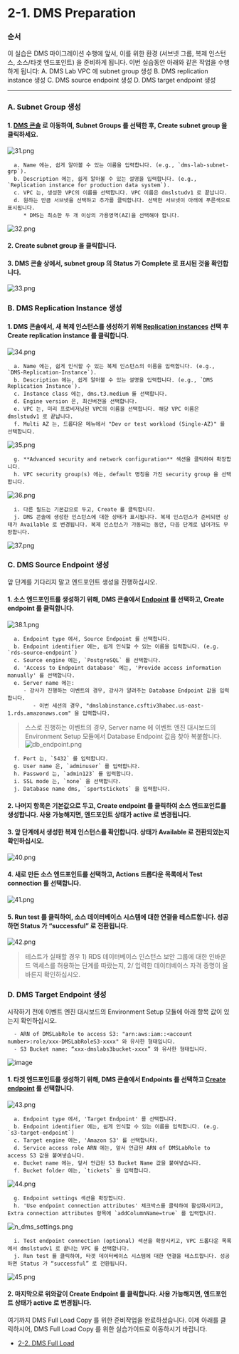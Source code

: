 # 2-1. DMS Preparation

### 순서

이 실습은 DMS 마이그레이션 수행에 앞서, 이를 위한 환경 (서브넷 그룹, 복제 인스턴스, 소스/타겟 엔드포인트) 을 준비하게 됩니다. 이번 실습동안 아래와 같은 작업을 수행하게 됩니다: A. DMS Lab VPC 에 subnet group 생성 B. DMS replication instance 생성 C. DMS source endpoint 생성 D. DMS target endpoint 생성

***

### A. Subnet Group 생성

#### 1. [DMS 콘솔](https://console.aws.amazon.com/dms/v2/home#createSubnetGroup) 로 이동하여, Subnet Groups 를 선택한 후, Create subnet group 을 클릭하세요.

![31.png](../../images/n31.png)

```
  a. Name 에는, 쉽게 알아볼 수 있는 이름을 입력합니다. (e.g., `dms-lab-subnet-grp`).
  b. Description 에는, 쉽게 알아볼 수 있는 설명을 입력합니다. (e.g., `Replication instance for production data system`).
  c. VPC 는, 생성한 VPC의 이름을 선택합니다. VPC 이름은 dmslstudv1 로 끝납니다.
  d. 원하는 만큼 서브넷을 선택하고 추가를 클릭합니다. 선택한 서브넷이 아래에 푸른색으로 표시됩니다.
     * DMS는 최소한 두 개 이상의 가용영역(AZ)을 선택해야 합니다.
```

![32.png](../../images/n32.png)

#### 2. Create subnet group 을 클릭합니다.

#### 3. DMS 콘솔 상에서, subnet group 의 Status 가 **Complete** 로 표시된 것을 확인합니다.

![33.png](../../images/n33.png)

### B. DMS Replication Instance 생성

#### 1. DMS 콘솔에서, 새 복제 인스턴스를 생성하기 위해 [Replication instances](https://console.aws.amazon.com/dms/v2/home#createReplicationInstance) 선택 후 Create replication instance 를 클릭합니다.

![34.png](../../images/n34.png)

```
  a. Name 에는, 쉽게 인식할 수 있는 복제 인스턴스의 이름을 입력합니다. (e.g., `DMS-Replication-Instance`).
  b. Description 에는, 쉽게 알아볼 수 있는 설명을 입력합니다. (e.g., `DMS Replication Instance`).
  c. Instance class 에는, dms.t3.medium 를 선택합니다.
  d. Engine version 은, 최신버전을 선택합니다.
  e. VPC 는, 미리 프로비저닝된 VPC의 이름을 선택합니다. 해당 VPC 이름은 dmslstudv1 로 끝납니다.
  f. Multi AZ 는, 드롭다운 메뉴에서 "Dev or test workload (Single-AZ)" 를 선택합니다.
```

![35.png](../../images/n35.png)

```
  g. **Advanced security and network configuration** 섹션을 클릭하여 확장합니다.
  h. VPC security group(s) 에는, default 명칭을 가진 security group 을 선택합니다. 
```

![36.png](../../images/n36.png)

```
  i. 다른 필드는 기본값으로 두고, Create 를 클릭합니다.
  j. DMS 콘솔에 생성한 인스턴스에 대한 상태가 표시됩니다. 복제 인스턴스가 준비되면 상태가 Available 로 변경됩니다. 복제 인스턴스가 가동되는 동안, 다음 단계로 넘어가도 무방합니다.
```

![37.png](../../images/n37.png)

### C. DMS Source Endpoint 생성

앞 단계를 기다리지 말고 엔드포인트 생성을 진행하십시오.

#### 1. 소스 엔드포인트를 생성하기 위해, DMS 콘솔에서 [Endpoint](https://console.aws.amazon.com/dms/v2/home#createNewEndpoint) 를 선택하고, Create endpoint 를 클릭합니다.

![38.1.png](../../images/n38.1.png)

```
  a. Endpoint type 에서, Source Endpoint 를 선택합니다.
  b. Endpoint identifier 에는, 쉽게 인식할 수 있는 이름을 입력합니다. (e.g. `rds-source-endpoint`)
  c. Source engine 에는, `PostgreSQL` 를 선택합니다.
  d. 'Access to Endpoint database' 에는, 'Provide access information manually' 를 선택합니다.
  e. Server name 에는:
     - 강사가 진행하는 이벤트의 경우, 강사가 알려주는 Database Endpoint 값을 입력합니다.
        - 이번 세션의 경우, "dmslabinstance.csftiv3habec.us-east-1.rds.amazonaws.com" 을 입력합니다.
```

> 스스로 진행하는 이벤트의 경우, Server name 에 이벤트 엔진 대시보드의 Environment Setup 모듈에서 Database Endpoint 값음 찾아 복붙합니다. ![db_endpoint.png](../../images/n_db_endpoint.png)

```
  f. Port 는, `5432` 를 입력합니다.
  g. User name 은, `adminuser` 를 입력합니다.
  h. Password 는, `admin123` 를 입력합니다.
  i. SSL mode 는, `none` 을 선택합니다.
  j. Database name dms, `sportstickets` 을 입력합니다.
```

#### 2. 나머지 항목은 기본값으로 두고, Create endpoint 를 클릭하여 소스 엔드포인트를 생성합니다. 사용 가능해지면, 엔드포인트 상태가 active 로 변경됩니다.

#### 3. 앞 단계에서 생성한 복제 인스턴스를 확인합니다. 상태가 Available 로 전환되었는지 확인하십시오.

![40.png](../../images/n40.png)

#### 4. 새로 만든 소스 엔드포인트를 선택하고, Actions 드롭다운 목록에서 Test connection 를 선택합니다.

![41.png](../../images/n41.png)

#### 5. Run test 를 클릭하여, 소스 데이터베이스 시스템에 대한 연결을 테스트합니다. 성공하면 Status 가 “successful” 로 전환됩니다.

![42.png](../../images/n42.png)

> 테스트가 실패할 경우 1) RDS 데이터베이스 인스턴스 보안 그룹에 대한 인바운드 액세스를 허용하는 단계를 따랐는지, 2/ 입력한 데이터베이스 자격 증명이 올바른지 확인하십시오.

### D. DMS Target Endpoint 생성

시작하기 전에 이벤트 엔진 대시보드의 Environment Setup 모듈에 아래 항목 값이 있는지 확인하십시오.

```
  - ARN of DMSLabRole to access S3: "arn:aws:iam::<account number>:role/xxx-DMSLabRoleS3-xxxx" 와 유사한 형태입니다.
  - S3 Bucket name: “xxx-dmslabs3bucket-xxxx” 와 유사한 형태입니다.
```

![image](https://user-images.githubusercontent.com/87927874/197387689-13ee8034-5071-445a-9499-3a2e916a89f2.png)

#### 1. 타겟 엔드포인트를 생성하기 위해, DMS 콘솔에서 Endpoints 를 선택하고 [Create endpoint](https://console.aws.amazon.com/dms/v2/home#createNewEndpoint) 를 선택합니다.

![43.png](../../images/n43.png)

```
  a. Endpoint type 에서, 'Target Endpoint' 를 선택합니다.
  b. Endpoint identifier 에는, 쉽게 인식할 수 있는 이름을 입력합니다. (e.g. `s3-target-endpoint`)
  c. Target engine 에는, 'Amazon S3' 를 선택합니다.
  d. Service access role ARN 에는, 앞서 언급된 ARN of DMSLabRole to access S3 값을 붙여넣습니다.
  e. Bucket name 에는, 앞서 언급된 S3 Bucket Name 값을 붙여넣습니다.
  f. Bucket folder 에는, `tickets` 을 입력합니다.
```

![44.png](../../images/n44.png)

```
  g. Endpoint settings 섹션을 확장합니다.
  h. 'Use endpoint connection attributes' 체크박스를 클릭하여 활성화시키고, Extra connection attributes 항목에 `addColumnName=true` 를 입력합니다.
```

![n_dms_settings.png](../../images/n_dms_settings.png)

```
  i. Test endpoint connection (optional) 섹션을 확장시키고, VPC 드롭다운 목록에서 dmslstudv1 로 끝나는 VPC 를 선택합니다.
  j. Run test 를 클릭하여, 타겟 데이터베이스 시스템에 대한 연결을 테스트합니다. 성공하면 Status 가 “successful” 로 전환됩니다.
```

![45.png](../../images/n45.png)

#### 2. 마지막으로 위와같이 Create Endpoint 를 클릭합니다. 사용 가능해지면, 엔드포인트 상태가 active 로 변경됩니다.

여기까지 DMS Full Load Copy 를 위한 준비작업을 완료하셨습니다. 이제 아래를 클릭하시어, DMS Full Load Copy 를 위한 실습가이드로 이동하시기 바랍니다.

* [2-2. DMS Full Load](2-2.dmsfullload.md)
